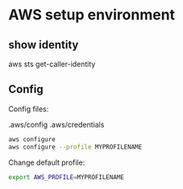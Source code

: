 # AWS setup environment

## show identity

aws sts get-caller-identity

## Config

Config files:

.aws/config
.aws/credentials

```bash
aws configure
aws configure --profile MYPROFILENAME
```

Change default profile:

```bash
export AWS_PROFILE=MYPROFILENAME
```
